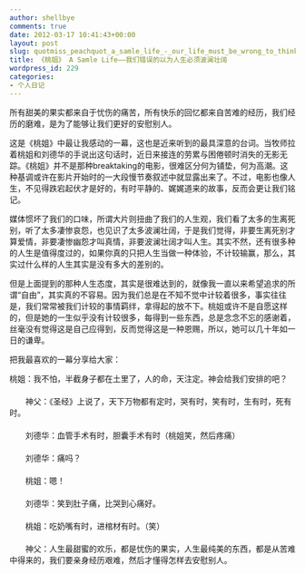 ```yaml
---
author: shellbye
comments: true
date: 2012-03-17 10:41:43+00:00
layout: post
slug: quotmiss_peachquot_a_samle_life_-_our_life_must_be_wrong_to_think_that_the_magnificent
title: 《桃姐》 A Samle Life——我们错误的以为人生必须波澜壮阔
wordpress_id: 229
categories:
- 个人日记
---
```


所有甜美的果实都来自于忧伤的痛苦，所有快乐的回忆都来自苦难的经历，我们经历的磨难，是为了能够让我们更好的安慰别人。  
  
这是《桃姐》中最让我感动的一幕，这也是近来听到的最具深意的台词。当牧师拉着桃姐和刘德华的手说出这句话时，近日来接连的劳累与困倦顿时消失的无影无踪。《桃姐》并不是那种breaktaking的电影，很难区分何为铺垫，何为高潮。这种基调或许在影片开始时的一大段慢节奏叙述中就显露出来了。不过，电影也像人生，不见得跌宕起伏才是好的，有时平静的、娓娓道来的故事，反而会更让我们铭记。  
  
媒体惯坏了我们的口味，所谓大片则扭曲了我们的人生观，我们看了太多的生离死别，听了太多凄惨哀怨，也见识了太多波澜壮阔，于是我们觉得，非要生离死别才算爱情，非要凄惨幽怨才叫真情，非要波澜壮阔才叫人生。其实不然，还有很多种的人生是值得度过的，如果你真的只把人生当做一种体验，不计较输赢，那么，其实过什么样的人生其实是没有多大的差别的。  
  
但是上面提到的那种人生态度，其实是很难达到的，就像我一直以来希望追求的所谓“自由”，其实真的不容易。因为我们总是在不知不觉中计较着很多，事实往往是，我们常常被我们计较的事情羁绊，拿得起的放不下。桃姐或许不是自愿这样的，但是她的一生似乎没有计较很多，每得到一些东西，总是念念不忘的感谢着，丝毫没有觉得这是自己应得到，反而觉得这是一种恩赐，所以，她可以几十年如一日的谦卑。  
  
把我最喜欢的一幕分享给大家：  


  
桃姐：我不怕，半截身子都在土里了，人的命，天注定。神会给我们安排的吧？   
　　   
　　神父：《圣经》上说了，天下万物都有定时，哭有时，笑有时，生有时，死有时。   
　　   
　　刘德华：血管手术有时，胆囊手术有时（桃姐笑，然后疼痛）   
　　   
　　刘德华：痛吗？   
　　   
　　桃姐：嗯！   
　　   
　　刘德华：笑到肚子痛，比哭到心痛好。   
　　   
　　桃姐：吃奶嘴有时，进棺材有时。（笑）   
　　   
　　神父：人生最甜蜜的欢乐，都是忧伤的果实，人生最纯美的东西，都是从苦难中得来的，我们要亲身经历艰难，然后才懂得怎样去安慰别人。 

